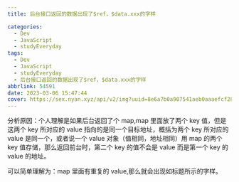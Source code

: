 ```yaml
---
title: 后台接口返回的数据出现了$ref，$data.xxx的字样

categories:
  - Dev
  - JavaScript
  - studyEveryday
tags:
  - Dev
  - JavaScript
  - studyEveryday
  - 后台接口返回的数据出现了$ref，$data.xxx的字样
abbrlink: 54591
date: 2023-03-06 15:47:44
cover: https://sex.nyan.xyz/api/v2/img?uuid=8e6a7b0a907541aeb0aaaefcf2810990
---
```


分析原因：个人理解是如果后台返回了个 map,map 里面放了两个 key 值，但是这两个 key 所对应的 value 指向的是同一个目标地址，概括为两个 key 所对应的 value 是同一个，或者说一个 value 对象（值相同，地址相同）用 map 的两个 key 值存储，那么返回前台时，第二个 key 的值不会是 value 而是第一个 key 的 value 的地址。

可以简单理解为：map 里面有重复的 value,那么就会出现如标题所示的字样。